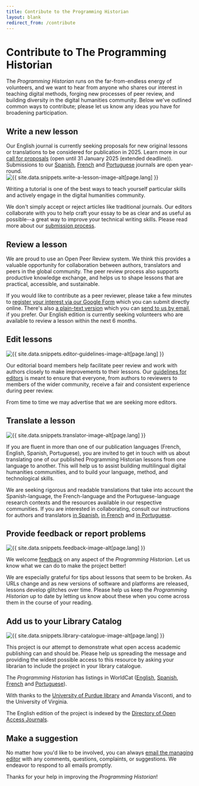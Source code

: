 ```yaml
---
title: Contribute to the Programming Historian
layout: blank
redirect_from: /contribute
---
```


# Contribute to The Programming Historian

The _Programming Historian_ runs on the far-from-endless energy of volunteers, and we want to hear from anyone who shares our interest in teaching digital methods, forging new processes of peer review, and building diversity in the digital humanities community. Below we've outlined common ways to contribute; please let us know any ideas you have for broadening participation.

## Write a new lesson

<div class="alert alert-success">
Our English journal is currently seeking proposals for new original lessons or translations to be considered for publication in 2025. Learn more in our <a href="/posts/en-call-for-proposals">call for proposals</a> (open until 31 January 2025 (extended deadline)). Submissions to our <a href="/es/guia-para-autores#paso-1-proponer-una-nueva-lección">Spanish</a>, <a href="/fr/consignes-auteurs#étape-1-proposer-une-nouvelle-leçon">French</a> and <a href="/pt/directrizes-autor#etapa-1-propor-uma-nova-lição">Portuguese</a> journals are open year-round.
</div>

<img src="{{site.baseurl}}/images/author-sm.png" class="garnish rounded float-right" alt="{{ site.data.snippets.write-a-lesson-image-alt[page.lang] }}"/>

Writing a tutorial is one of the best ways to teach yourself particular skills and actively engage in the digital humanities community.

We don't simply accept or reject articles like traditional journals. Our editors collaborate with you to help craft your essay to be as clear and as useful as possible--a great way to improve your technical writing skills. Please read more about our [submission process]({{site.baseurl}}/en/author-guidelines).

## Review a lesson

We are proud to use an Open Peer Review system. We think this provides a valuable opportunity for collaboration between authors, translators and peers in the global community. The peer review process also supports productive knowledge exchange, and helps us to shape lessons that are practical, accessible, and sustainable. 

If you would like to contribute as a peer reviewer, please take a few minutes to [register your interest via our Google Form](https://forms.gle/Fdm8JXstKEKZX2xt6) which you can submit directly online. There's also [a plain-text version](/assets/forms/en-ph-peer-review-form.txt) which you can [send to us by email](mailto:publishing.assistant@programminghistorian.org), if you prefer. Our English edition is currently seeking volunteers who are available to review a lesson within the next 6 months. 

## Edit lessons

<img src="{{site.baseurl}}/gallery/editor-guidelines.png" class="garnish rounded float-right" alt="{{ site.data.snippets.editor-guidelines-image-alt[page.lang] }}"/>


Our editorial board members help facilitate peer review and work with authors closely to make improvements to their lessons. Our [guidelines for editors](editor-guidelines) is meant to ensure that everyone, from authors to reviewers to members of the wider community, receive a fair and consistent experience during peer review.

From time to time we may advertise that we are seeking more editors.

## Translate a lesson

<img src="{{site.baseurl}}/images/translator.png" class="garnish rounded float-right" alt="{{ site.data.snippets.translator-image-alt[page.lang] }}"/>

If you are fluent in more than one of our publication languages (French, English, Spanish, Portuguese), you are invited to get in touch with us about translating one of our published Programming Historian lessons from one language to another. This will help us to assist building multilingual digital humanities communities, and to build your language, method, and technological skills.

We are seeking rigorous and readable translations that take into account the Spanish-language, the French-language and the Portuguese-language research contexts and the resources available in our respective communities. If you are interested in collaborating, consult our instructions for authors and translators [in Spanish](/es/guia-para-autores.html), [in French](/fr/consignes-auteurs.html) and [in Portuguese](/pt/directrizes-autor.html).

## Provide feedback or report problems

<img src="{{site.baseurl}}/images/reader-sm.png" class="garnish rounded float-right" alt="{{ site.data.snippets.feedback-image-alt[page.lang] }}"/>

We welcome [feedback](feedback.html) on any aspect of the _Programming Historian_. Let us know what we can do to make the project better!

We are especially grateful for tips about lessons that seem to be broken. As URLs change and as new versions of software and platforms are released, lessons develop glitches over time. Please help us keep the _Programming Historian_ up to date by letting us know about these when you come across them in the course of your reading.


## Add us to your Library Catalog

<img src="{{site.baseurl}}/images/library-catalogue.png" class="garnish float-right" alt="{{ site.data.snippets.library-catalogue-image-alt[page.lang] }}"/>


This project is our attempt to demonstrate what open access academic publishing can and should be. Please help us spreading the message and providing the widest possible access to this resource by asking your librarian to include the project in your library catalogue.

The _Programming Historian_ has listings in WorldCat ([English](http://www.worldcat.org/title/programming-historian/oclc/951537099), [Spanish](https://www.worldcat.org/title/programming-historian-en-espanol/oclc/1061292935&referer=brief_results), [French](https://uva.worldcat.org/title/programming-historian-en-franais/oclc/1104391842) and [Portuguese](https://search.worldcat.org/title/1332987197)).

With thanks to the [University of Purdue library](http://purdue-primo-prod.hosted.exlibrisgroup.com/primo_library/libweb/action/dlDisplay.do?vid=PURDUE&search_scope=everything&docId=PURDUE_ALMA51671812890001081&fn=permalink) and Amanda Visconti, and to the University of Virginia.

The English edition of the project is indexed by the [Directory of Open Access Journals](https://doaj.org/toc/2397-2068).


## Make a suggestion

No matter how you'd like to be involved, you can always [email the managing editor](mailto:english@programminghistorian.org) with any comments, questions, complaints, or suggestions.  We endeavor to respond to all emails promptly.


Thanks for your help in improving the _Programming Historian_!

 [submissions]: {{site.baseurl}}/author-guidelines
 [reviewers]: {{site.baseurl}}/reviewer-guidelines
